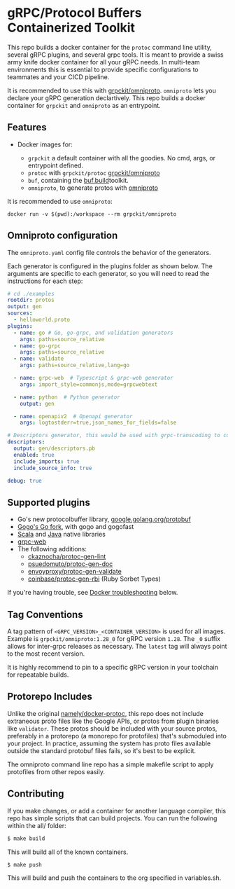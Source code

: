 # gRPC/Protocol Buffers Containerized Toolkit

This repo builds a docker container for the `protoc` command line utility, several gRPC plugins, and
several grpc tools. It is meant to provide a swiss army knife docker container for all your gRPC
needs. In multi-team environments this is essential to provide specific configurations to teammates and your CICD pipeline.

It is recommended to use this with [grpckit/omniproto](https://github.com/grpckit/omniproto). `omniproto`
lets you declare your gRPC generation declartively. This repo
builds a docker container for `grpckit` and `omniproto` as an
entrypoint.

## Features

- Docker images for:

  - `grpckit` a default container with all the goodies. No cmd, args, or entrypoint defined.
  - `protoc` with `grpckit/protoc` [grpckit/omniproto](https://github.com/grpckit/omniproto)
  - `buf`, containing the [buf.build](https://buf.build/)toolkit.
  - `omniproto`, to generate protos with [omniproto](https://github.com/grpckit/omniproto)

It is recommended to use `omniproto`:

```
docker run -v $(pwd):/workspace --rm grpckit/omniproto
```

## Omniproto configuration

The `omniproto.yaml` config file controls the behavior of the generators.

Each generator is configured in the plugins folder as shown below. 
The arguments are specific to each generator, so you will need to read the instructions for each step:

  ```yaml
  # cd ./examples
  rootdir: protos
  output: gen
  sources:
    - helloworld.proto
  plugins:
    - name: go # Go, go-grpc, and validation generators
      args: paths=source_relative
    - name: go-grpc
      args: paths=source_relative
    - name: validate
      args: paths=source_relative,lang=go
  
    - name: grpc-web  # Typescript & grpc-web generator
      args: import_style=commonjs,mode=grpcwebtext
  
    - name: python  # Python generator
      output: gen

    - name: openapiv2  # Openapi generator
      args: logtostderr=true,json_names_for_fields=false
  
  # Descriptors generator, this would be used with grpc-transcoding to convert JSON -> GRPC requests
  descriptors:
    output: gen/descriptors.pb
    enabled: true
    include_imports: true
    include_source_info: true

  debug: true
  ```

## Supported plugins

- Go's new protocolbuffer library, [google.golang.org/protobuf](https://google.golang.org/protobuf)
- [Gogo's Go fork](https://github.com/gogo/protobuf), with gogo and gogofast
- [Scala](https://github.com/scalapb/ScalaPB) and [Java](https://github.com/grpc/grpc-java) native libraries
- [grpc-web](https://github.com/grpc/grpc-web)
- The following additions:
  - [ckaznocha/protoc-gen-lint](https://github.com/ckaznocha/protoc-gen-lint)
  - [psuedomuto/protoc-gen-doc](https://github.com/pseudomuto/protoc-gen-doc)
  - [envoyproxy/protoc-gen-validate](https://github.com/envoyproxy/protoc-gen-validate)
  - [coinbase/protoc-gen-rbi](https://github.com/coinbase/protoc-gen-rbi) (Ruby Sorbet Types)

If you're having trouble, see [Docker troubleshooting](#docker-troubleshooting) below.

## Tag Conventions

A tag pattern of `<GRPC_VERSION>_<CONTAINER_VERSION>` is used for all images.
Example is `grpckit/omniproto:1.28_0` for gRPC version `1.28`. The `_0` suffix allows for inter-grpc releases as necessary. The `latest` tag will always point to the most recent version.

It is highly recommend to pin to a specific gRPC version in your toolchain for repeatable builds.

## Protorepo Includes

Unlike the original [namely/docker-protoc](https://github.com/namely/docker-protoc), this repo does not include extraneous
proto files like the Google APIs, or protos from plugin binaries like `validator`. These protos should be included
with your source protos, preferably in a protorepo (a monorepo for protofiles) that's submoduled into your project.
In practice, assuming the system has proto files available outside the standard protobuf files fails, so it's
best to be explicit.

The omniproto command line repo has a simple makefile script to
apply protofiles from other repos easily.

## Contributing

If you make changes, or add a container for another language compiler, this repo
has simple scripts that can build projects. You can run the following within the
all/ folder:

```sh
$ make build
```

This will build all of the known containers.

```sh
$ make push
```

This will build and push the containers to the org specified in variables.sh.
